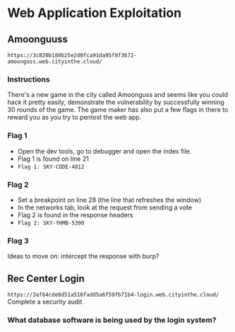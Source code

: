 # Web Application Exploitation

## Amoonguuss
`https://3c820b188b25e2d0fca91da95f8f3672-amoonguss.web.cityinthe.cloud/`  
### Instructions
There's a new game in the city called Amoonguss and seems like you could hack it pretty easily, demonstrate the vulnerability by successfully winning 30 rounds of the game. The game maker has also put a few flags in there to reward you as you try to pentest the web app.  

### Flag 1
* Open the dev tools, go to debugger and open the index file. 
* Flag 1 is found on line 21
* `Flag 1: SKY-CODE-4012`

### Flag 2
* Set a breakpoint on line 28 (the line that refreshes the window)
* In the networks tab, look at the request from sending a vote
* Flag 2 is found in the response headers
* `Flag 2: SKY-YHMB-5390`

### Flag 3
Ideas to move on: intercept the response with burp?

## Rec Center Login
`https://3af64cde8d51a516fadd5a6f59fb71b4-login.web.cityinthe.cloud/`  
Complete a security audit

### What database software is being used by the login system?

